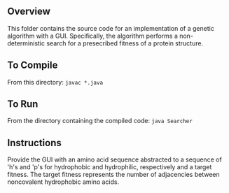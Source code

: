 ## Overview
This folder contains the source code for an implementation of a genetic algorithm with a GUI. Specifically, the algorithm performs a non-deterministic search for a presecribed fitness of a protein structure.

## To Compile
From this directory: `javac *.java`

## To Run 
From the directory containing the compiled code: `java Searcher`

## Instructions
Provide the GUI with an amino acid sequence abstracted to a sequence of 'h's and 'p's for hydrophobic and hydrophilic, respectively and a target fitness. The target fitness represents the number of adjacencies between noncovalent hydrophobic amino acids. 
